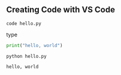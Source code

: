 ## Creating Code with VS Code
```Terminal
code hello.py
```
type
```Python
print("hello, world")
```
```Terminal
python hello.py
```
```Output
hello, world
```